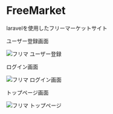 # FreeMarket
laravelを使用したフリーマーケットサイト

ユーザー登録画面

![フリマ ユーザー登録](https://user-images.githubusercontent.com/92624621/184503261-d625ea32-8892-4c17-bc67-76471bc65043.png)

ログイン画面

![フリマ ログイン画面](https://user-images.githubusercontent.com/92624621/184503299-fdff8ae9-9588-4849-863c-971abc51b6fb.png)

トップページ画面

![フリマ トップページ](https://user-images.githubusercontent.com/92624621/184503373-aa1938bb-d165-442d-94ad-2b1e5ff9298f.png)
